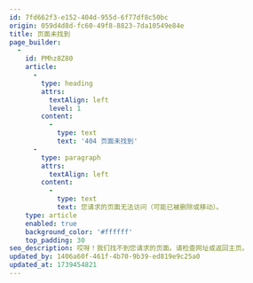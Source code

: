 ```yaml
---
id: 7fd662f3-e152-404d-955d-6f77df8c50bc
origin: 059d4d8d-fc60-49f8-8823-7da10549e84e
title: 页面未找到
page_builder:
  -
    id: PMhz8Z80
    article:
      -
        type: heading
        attrs:
          textAlign: left
          level: 1
        content:
          -
            type: text
            text: '404 页面未找到'
      -
        type: paragraph
        attrs:
          textAlign: left
        content:
          -
            type: text
            text: 您请求的页面无法访问（可能已被删除或移动）。
    type: article
    enabled: true
    background_color: '#ffffff'
    top_padding: 30
seo_description: 哎呀！我们找不到您请求的页面。请检查网址或返回主页。
updated_by: 1406a60f-461f-4b70-9b39-ed819e9c25a0
updated_at: 1739454821
---
```

